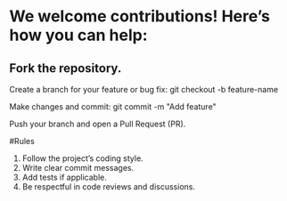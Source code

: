 # We welcome contributions! Here’s how you can help:

## Fork the repository.

Create a branch for your feature or bug fix:
git checkout -b feature-name

Make changes and commit:
git commit -m "Add feature"

Push your branch and open a Pull Request (PR).

#Rules
1. Follow the project’s coding style.
2. Write clear commit messages.
3. Add tests if applicable.
4. Be respectful in code reviews and discussions.
